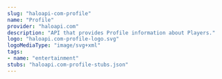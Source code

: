 ```yaml
---
slug: "haloapi-com-profile"
name: "Profile"
provider: "haloapi.com"
description: "API that provides Profile information about Players."
logo: "haloapi.com-profile-logo.svg"
logoMediaType: "image/svg+xml"
tags:
- name: "entertainment"
stubs: "haloapi.com-profile-stubs.json"
---
```

